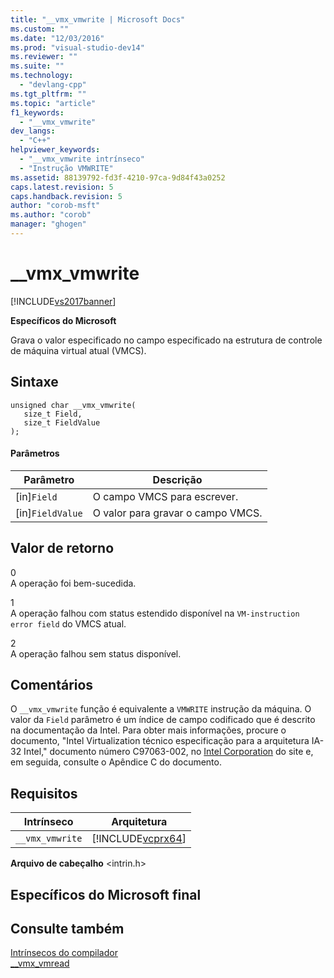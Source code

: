 ```yaml
---
title: "__vmx_vmwrite | Microsoft Docs"
ms.custom: ""
ms.date: "12/03/2016"
ms.prod: "visual-studio-dev14"
ms.reviewer: ""
ms.suite: ""
ms.technology: 
  - "devlang-cpp"
ms.tgt_pltfrm: ""
ms.topic: "article"
f1_keywords: 
  - "__vmx_vmwrite"
dev_langs: 
  - "C++"
helpviewer_keywords: 
  - "__vmx_vmwrite intrínseco"
  - "Instrução VMWRITE"
ms.assetid: 88139792-fd3f-4210-97ca-9d84f43a0252
caps.latest.revision: 5
caps.handback.revision: 5
author: "corob-msft"
ms.author: "corob"
manager: "ghogen"
---
```

# __vmx_vmwrite
[!INCLUDE[vs2017banner](../assembler/inline/includes/vs2017banner.md)]

**Específicos do Microsoft**  
  
 Grava o valor especificado no campo especificado na estrutura de controle de máquina virtual atual \(VMCS\).  
  
## Sintaxe  
  
```  
unsigned char __vmx_vmwrite(   
   size_t Field,  
   size_t FieldValue  
);  
```  
  
#### Parâmetros  
  
|Parâmetro|Descrição|  
|---------------|---------------|  
|\[in\]`Field`|O campo VMCS para escrever.|  
|\[in\]`FieldValue`|O valor para gravar o campo VMCS.|  
  
## Valor de retorno  
 0  
 A operação foi bem\-sucedida.  
  
 1  
 A operação falhou com status estendido disponível na `VM-instruction error field` do VMCS atual.  
  
 2  
 A operação falhou sem status disponível.  
  
## Comentários  
 O `__vmx_vmwrite` função é equivalente a `VMWRITE` instrução da máquina.  O valor da `Field` parâmetro é um índice de campo codificado que é descrito na documentação da Intel.  Para obter mais informações, procure o documento, "Intel Virtualization técnico especificação para a arquitetura IA\-32 Intel," documento número C97063\-002, no [Intel Corporation](http://go.microsoft.com/fwlink/?LinkId=127) do site e, em seguida, consulte o Apêndice C do documento.  
  
## Requisitos  
  
|Intrínseco|Arquitetura|  
|----------------|-----------------|  
|`__vmx_vmwrite`|[!INCLUDE[vcprx64](../Token/vcprx64_md.md)]|  
  
 **Arquivo de cabeçalho** \<intrin.h\>  
  
## Específicos do Microsoft final  
  
## Consulte também  
 [Intrínsecos do compilador](../intrinsics/compiler-intrinsics.md)   
 [\_\_vmx\_vmread](../intrinsics/vmx-vmread.md)